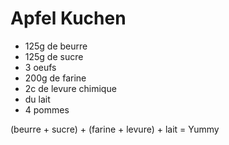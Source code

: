 # Apfel Kuchen

- 125g de beurre
- 125g de sucre
- 3 oeufs
- 200g de farine
- 2c de levure chimique
- du lait
- 4 pommes



(beurre + sucre) + (farine + levure) + lait = Yummy
